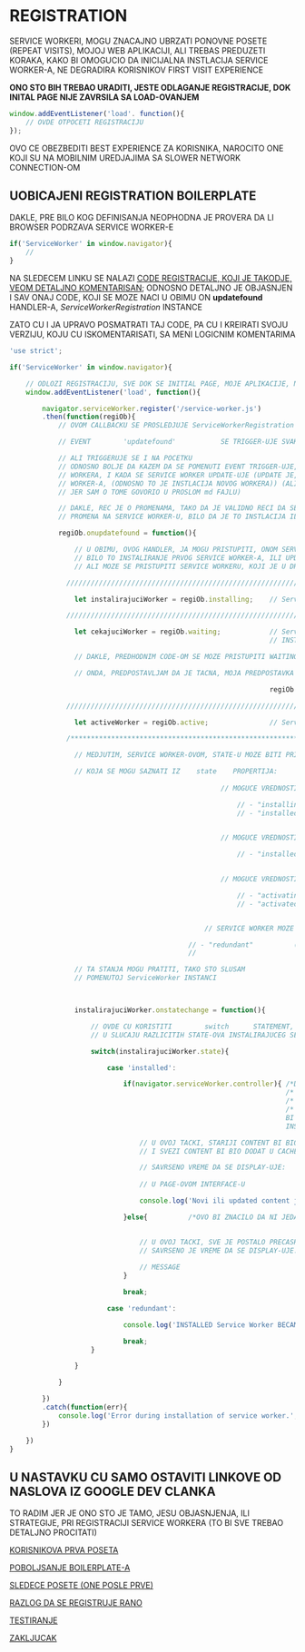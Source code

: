# REGISTRATION

SERVICE WORKERI, MOGU ZNACAJNO UBRZATI PONOVNE POSETE (REPEAT VISITS), MOJOJ WEB APLIKACIJI, ALI TREBAS PREDUZETI KORAKA, KAKO BI OMOGUCIO DA INICIJALNA INSTLACIJA SERVICE WORKER-A, NE DEGRADIRA KORISNIKOV FIRST VISIT EXPERIENCE

**ONO STO BIH TREBAO URADITI, JESTE ODLAGANJE REGISTRACIJE, DOK INITAL PAGE NIJE ZAVRSILA SA LOAD-OVANJEM**

```javascript
window.addEventListener('load'. function(){
    // OVDE OTPOCETI REGISTRACIJU
});
```

OVO CE OBEZBEDITI BEST EXPERIENCE ZA KORISNIKA, NAROCITO ONE KOJI SU NA MOBILNIM UREDJAJIMA SA SLOWER NETWORK CONNECTION-OM

## UOBICAJENI REGISTRATION BOILERPLATE

DAKLE, PRE BILO KOG DEFINISANJA NEOPHODNA JE PROVERA DA LI BROWSER PODRZAVA SERVICE WORKER-E

```javascript
if('ServiceWorker' in window.navigator){
    //
}
```

NA SLEDECEM LINKU SE NALAZI [CODE REGISTRACIJE, KOJI JE TAKODJE, VEOM DETALJNO KOMENTARISAN](https://github.com/GoogleChromeLabs/sw-precache/blob/master/demo/app/js/service-worker-registration.js#L20); ODNOSNO DETALJNO JE OBJASNJEN I SAV ONAJ CODE, KOJI SE MOZE NACI U OBIMU ON **updatefound** HANDLER-A, *ServiceWorkerRegistration* INSTANCE

ZATO CU I JA UPRAVO POSMATRATI TAJ CODE, PA CU I KREIRATI SVOJU VERZIJU, KOJU CU ISKOMENTARISATI, SA MENI LOGICNIM KOMENTARIMA

```javascript
'use strict';

if('ServiceWorker' in window.navigator){

    // ODLOZI REGISTRACIJU, SVE DOK SE INITIAL PAGE, MOJE APLIKACIJE, NE LOAD-UJE
    window.addEventListener('load', function(){

        navigator.serviceWorker.register('/service-worker.js')
        .then(function(regiOb){
            // OVOM CALLBACKU SE PROSLEDJUJE ServiceWorkerRegistration INSTANCA

            // EVENT        'updatefound'           SE TRIGGER-UJE SVAKI PUT, KADA SE SERVICE WORKER PROMENI

            // ALI TRIGGERUJE SE I NA POCETKU
            // ODNOSNO BOLJE DA KAZEM DA SE POMENUTI EVENT TRIGGER-UJE, NA POCETKU INSTLACIJIJE SERVICE
            // WORKERA, I KADA SE SERVICE WORKER UPDATE-UJE (UPDATE JE, USTVARI PROMENA NA FAJLU SERVICE
            // WORKER-A, (ODNOSNO TO JE INSTLACIJA NOVOG WORKERA)) (ALI IPAK DA NE SIRIM PRICU O TOME
            // JER SAM O TOME GOVORIO U PROSLOM md FAJLU)

            // DAKLE, REC JE O PROMENAMA, TAKO DA JE VALIDNO RECI DA SE OVAJ EVENT TRIGGER-UJE, KADA SE DESI
            // PROMENA NA SERVICE WORKER-U, BILO DA JE TO INSTLACIJA ILI UPDATE

            regiOb.onupdatefound = function(){

                // U OBIMU, OVOG HANDLER, JA MOGU PRISTUPITI, ONOM SERVICE WORKERU, KOJI SE INSTALIRA
                // BILO TO INSTALIRANJE PRVOG SERVICE WORKER-A, ILI UPDATE (ODNOSNO INSTALIRANJE NOVOG)
                // ALI MOZE SE PRISTUPITI SERVICE WORKERU, KOJI JE U DRUGOM STANJU, KAO STO JE AKTIVACIJA ILI WAITING

              ///////////////////////////////////////////////////////////////////////////////////////////////////////////////////////

                let instalirajuciWorker = regiOb.installing;    // ServiceWorker INSTANCA U STANJU INSTALIRANJA, ILI JE INSTALIRANA

              ///////////////////////////////////////////////////////////////////////////////////////////////////////////////////////

                let cekajuciWorker = regiOb.waiting;            // ServiceWorker INSTANCA U STANJU CEKANJA NA AKTIVACIJU (OVO JE
                                                                // INSTALLED INSTANCA, KOJA CEKA AKTIVACIJU)

                // DAKLE, PREDHODNIM CODE-OM SE MOZE PRISTUPITI WAITING SERVICE WORKER-U, ALI I INSTALLED SERVICE WORKER

                // ONDA, PREDPOSTAVLJAM DA JE TACNA, MOJA PREDPOSTAVKA DA JE MOGUCE DA BUDE TACNO SLEDECE:

                                                                regiOb.installing === regiOb.waiting

              ////////////////////////////////////////////////////////////////////////////////////////////////////////////////////////

                let activeWorker = regiOb.active;               // ServiceWorker INSTANCA U STANJU AKTIVIRANJA ILI ACTIVATED

              /*********************************************************************************************************************/

                // MEDJUTIM, SERVICE WORKER-OVOM, STATE-U MOZE BITI PRISTUPLJENO I PREKO SAMOG ServiceWorker-A

                // KOJA SE MOGU SAZNATI IZ    state    PROPERTIJA:
                                                                        instalirajuciWorker.state
                                                    // MOGUCE VREDNOSTI:

                                                        // - "installing"         ('install' EVENT JE FIRED, ALI NIJE JOS COMPLETED)
                                                        // - "installed"          (INSTALATION COMPLETED)

                                                                        cekajuciWorker.state
                                                    // MOGUCE VREDNOSTI:

                                                        // - "installed"          (INSTALATION COMPLETED)

                                                                        activeworker.state
                                                    // MOGUCE VREDNOSTI:

                                                        // - "activating"         ('activate' EVENT JE FIRED, ALI NIJE JOS COMPLETED)
                                                        // - "activated"          (ACTIVATION COMPLETED)


                                                // SERVICE WORKER MOZE BITI, I U SLEDECEM STANJU

                                            // - "redundant"          (SERVICE WORKER JE DISCARDED. NAIME ILI JE INSTLATION FAILED, ILI
                                            //                          JE REPLACED SA NOVIJOM VERZIJOM)

                // TA STANJA MOGU PRATITI, TAKO STO SLUSAM              'statechange'       EVENT NA
                // POMENUTOJ ServiceWorker INSTANCI



                instalirajuciWorker.onstatechange = function(){

                    // OVDE CU KORISTITI        switch      STATEMENT, KAKO BIH DEFINISAO RAZLICIT CODE
                    // U SLUCAJU RAZLICITIH STATE-OVA INSTALIRAJUCEG SERVICE WORKER-A

                    switch(instalirajuciWorker.state){

                        case 'installed':

                            if(navigator.serviceWorker.controller){ /*DAKLE, KADA JE SERVICE WORKER INSTALIRAN COMLETELLY */
                                                                    /* I KADA POSTOJI SERVICE WORKER, KOJI CONTROLISE PAGE ASSETS */
                                                                    /* I MISLIM DA SE OVDE RADI O JEDNOM TE ISTOM ServiceWorker-U */
                                                                    /* A DA JE BILO RECI O 'installing' STATE-U, TADA
                                                                    BI NOVI WORKER BIO ONAJ KOJ ISE INSTALIRA I JOS NIJE ZAVRSIO 
                                                                    INSTALACIJU, DOK BI STARI WORKER, JOS BIO IN CONTROL */

                                // U OVOJ TACKI, STARIJI CONTENT BI BIO OCISCEN (PURGED)
                                // I SVEZI CONTENT BI BIO DODAT U CACHE

                                // SAVRSENO VREME DA SE DISPLAY-UJE:
                                                                        "New, or updated content is awailable, please refresh"
                                // U PAGE-OVOM INTERFACE-U

                                console.log('Novi ili updated content je dostupan.');

                            }else{          /*OVO BI ZNACILO DA NI JEDAN SERVICE WORKER NIJE IN CONTROLL, A SERVICE WORKER JE
                                                                                                            INSTALLED */

                                // U OVOJ TACKI, SVE JE POSTALO PRECASHED
                                // SAVRSENO JE VREME DA SE DISPLAY-UJE:
                                                                        "Conten is cached for offline use"
                                // MESSAGE
                            }

                            break;

                        case 'redundant':

                            console.log('INSTALLED Service Worker BECAME redundant');

                            break;
                    }

                }

            }

        })
        .catch(function(err){
            console.log('Error during installation of service worker.', err);
        })

    })
}


```

## U NASTAVKU CU SAMO OSTAVITI LINKOVE OD NASLOVA IZ GOOGLE DEV CLANKA

TO RADIM JER JE ONO STO JE TAMO, JESU OBJASNJENJA, ILI STRATEGIJE, PRI REGISTRACIJI SERVICE WORKERA (TO BI SVE TREBAO DETALJNO PROCITATI)

[KORISNIKOVA PRVA POSETA](https://developers.google.com/web/fundamentals/primers/service-workers/registration#a_users_first_visit)

[POBOLJSANJE BOILERPLATE-A](https://developers.google.com/web/fundamentals/primers/service-workers/registration#improving_the_boilerplate)

[SLEDECE POSETE (ONE POSLE PRVE)](https://developers.google.com/web/fundamentals/primers/service-workers/registration#subsequent_visits)

[RAZLOG DA SE REGISTRUJE RANO](https://developers.google.com/web/fundamentals/primers/service-workers/registration#reasons_to_register_early)

[TESTIRANJE](https://developers.google.com/web/fundamentals/primers/service-workers/registration#testing_things_out)

[ZAKLJUCAK](https://developers.google.com/web/fundamentals/primers/service-workers/registration#conclusion)

